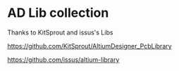 # AD Lib collection 

Thanks to KitSprout and issus's Libs

https://github.com/KitSprout/AltiumDesigner_PcbLibrary

https://github.com/issus/altium-library